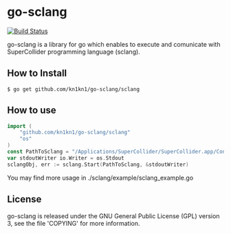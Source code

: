 # go-sclang
[![Build Status](https://travis-ci.org/kn1kn1/go-sclang.png?branch=master)](https://travis-ci.org/kn1kn1/go-sclang)

go-sclang is a library for go which enables to execute and comunicate with SuperCollider programming language (sclang).

## How to Install

    $ go get github.com/kn1kn1/go-sclang/sclang

## How to use
```go
import (
	"github.com/kn1kn1/go-sclang/sclang"
	"os"
)
const PathToSclang = "/Applications/SuperCollider/SuperCollider.app/Contents/Resources/"
var stdoutWriter io.Writer = os.Stdout
sclangObj, err := sclang.Start(PathToSclang, &stdoutWriter)
```
You may find more usage in ./sclang/example/sclang_example.go

## License 
go-sclang is released under the GNU General Public License (GPL) version 3, 
see the file 'COPYING' for more information.
